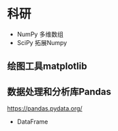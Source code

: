 # 科研

- NumPy 多维数组
- SciPy 拓展Numpy

## 绘图工具matplotlib

## 数据处理和分析库Pandas

<https://pandas.pydata.org/>

- DataFrame
